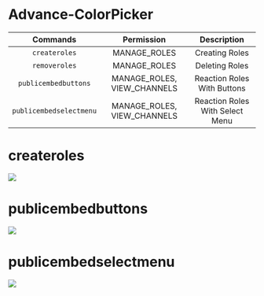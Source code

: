 # Advance-ColorPicker

**Commands** | **Permission** | **Description**
:-----:|:-----:|:-----:
`createroles` | MANAGE_ROLES | Creating Roles 
`removeroles` | MANAGE_ROLES | Deleting Roles
`publicembedbuttons` | MANAGE_ROLES, VIEW_CHANNELS | Reaction Roles With Buttons
`publicembedselectmenu` | MANAGE_ROLES, VIEW_CHANNELS | Reaction Roles With Select Menu

# createroles
<img src="https://media.discordapp.net/attachments/771516369120264222/913582501279203358/Screenshot_20211126-080858.png"></img>

# publicembedbuttons
<img src="https://media.discordapp.net/attachments/771516369120264222/913582501753151508/Screenshot_20211126-080920.png"></img>

# publicembedselectmenu
<img src="https://media.discordapp.net/attachments/771516369120264222/913582501514072073/Screenshot_20211126-080909.png"></img>

